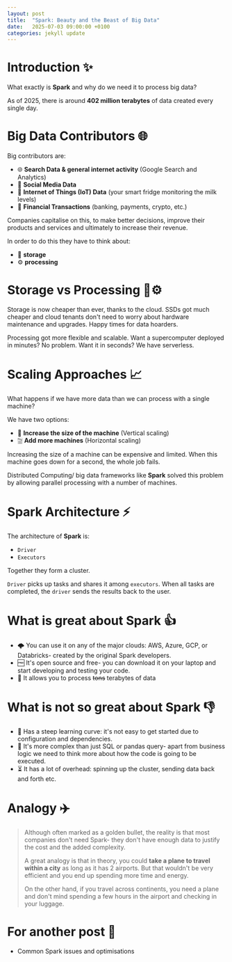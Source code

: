 ```yaml
---
layout: post
title:  "Spark: Beauty and the Beast of Big Data"
date:   2025-07-03 09:00:00 +0100
categories: jekyll update
---
```


# Introduction ✨

What exactly is **Spark** and why do we need it to process big data?

As of 2025, there is around **402 million terabytes** of data created every single day.


# Big Data Contributors 🌐

Big contributors are:

- 🌐 **Search Data & general internet activity** (Google Search and Analytics)
- 📱 **Social Media Data**
- 📡 **Internet of Things (IoT) Data** (your smart fridge monitoring the milk levels)
- 💸 **Financial Transactions** (banking, payments, crypto, etc.)



Companies capitalise on this, to make better decisions, improve their products and services and ultimately to increase their revenue.

In order to do this they have to think about:

- 💾 **storage**
- ⚙️ **processing**


# Storage vs Processing 💾⚙️

Storage is now cheaper than ever, thanks to the cloud. SSDs got much cheaper and cloud tenants don't need to worry about hardware maintenance and upgrades. Happy times for data hoarders.

Processing got more flexible and scalable. Want a supercomputer deployed in minutes? No problem. Want it in seconds? We have serverless.


# Scaling Approaches 📈

What happens if we have more data than we can process with a single machine?

We have two options:

- 🦣 **Increase the size of the machine** (Vertical scaling)
- 🀟 **Add more machines** (Horizontal scaling)

Increasing the size of a machine can be expensive and limited. When this machine goes down for a second, the whole job fails.

Distributed Computing/ big data frameworks like **Spark** solved this problem by allowing parallel processing with a number of machines.


# Spark Architecture ⚡

The architecture of **Spark** is:

- `Driver`
- `Executors`

Together they form a cluster.

`Driver` picks up tasks and shares it among `executors`.
When all tasks are completed, the `driver` sends the results back to the user.


# What is great about Spark 👍

- 🌩️ You can use it on any of the major clouds: AWS, Azure, GCP, or Databricks- created by the original Spark developers.
- 🆓 It's open source and free- you can download it on your laptop and start developing and testing your code.
- 🚚 It allows you to process ~~tons~~ terabytes of data

# What is not so great about Spark 👎

- 🧗 Has a steep learning curve: it's not easy to get started due to configuration and dependencies.
- 🧩 It's more complex than just SQL or pandas query- apart from business logic we need to think more about how the code is going to be executed.
- ⏳ It has a lot of overhead: spinning up the cluster, sending data back and forth etc.


# Analogy ✈️

> Although often marked as a golden bullet, the reality is that most companies don't need Spark- they don't have enough data to justify the cost and the added complexity.
> 
> A great analogy is that in theory, you could **take a plane to travel within a city** as long as it has 2 airports. But that wouldn't be very efficient and you end up spending more time and energy.
> 
> On the other hand, if you travel across continents, you need a plane and don't mind spending a few hours in the airport and checking in your luggage.


# For another post 📝

- Common Spark issues and optimisations
